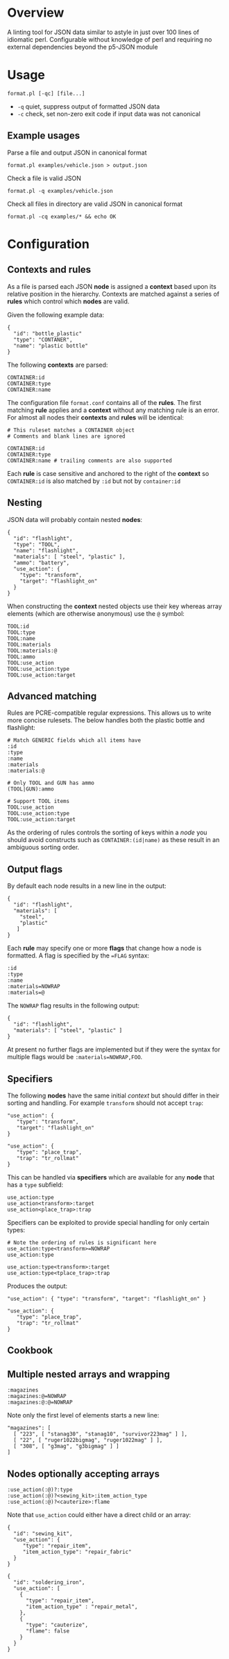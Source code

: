 # Overview

A linting tool for JSON data similar to astyle in just over 100 lines of
idiomatic perl. Configurable without knowledge of perl and requiring no
external dependencies beyond the p5-JSON module
    
# Usage

`format.pl [-qc] [file...]`

* `-q` quiet, suppress output of formatted JSON data
* `-c` check, set non-zero exit code if input data was not canonical

## Example usages

Parse a file and output JSON in canonical format

`format.pl examples/vehicle.json > output.json`

Check a file is valid JSON

`format.pl -q examples/vehicle.json`

Check all files in directory are valid JSON in canonical format

`format.pl -cq examples/* && echo OK`

# Configuration

## Contexts and rules

As a file is parsed each JSON **node** is assigned a **context** based upon its
relative position in the hierarchy. Contexts are matched against a series of
**rules** which control which **nodes** are valid.

Given the following example data:
```
{
  "id": "bottle_plastic"
  "type": "CONTANER",
  "name": "plastic bottle"
}
```

The following **contexts** are parsed:
```
CONTAINER:id
CONTAINER:type
CONTAINER:name
```

The configuration file `format.conf` contains all of the **rules**. The first
matching **rule** applies and a **context** without any matching rule is an
error. For almost all nodes their **contexts** and **rules** will be identical:

```
# This ruleset matches a CONTAINER object
# Comments and blank lines are ignored

CONTAINER:id
CONTAINER:type
CONTAINER:name # trailing comments are also supported
```

Each **rule** is case sensitive and anchored to the right of the **context** so
`CONTAINER:id` is also matched by `:id` but not by `container:id`

## Nesting

JSON data will probably contain nested **nodes**:
```
{
  "id": "flashlight",
  "type": "TOOL",
  "name": "flashlight",
  "materials": [ "steel", "plastic" ],
  "ammo": "battery",
  "use_action": {
    "type": "transform",
    "target": "flashlight_on"
  }
}
```

When constructing the **context** nested objects use their key whereas array
elements (which are otherwise anonymous) use the `@` symbol:
```
TOOL:id
TOOL:type
TOOL:name
TOOL:materials
TOOL:materials:@
TOOL:ammo
TOOL:use_action
TOOL:use_action:type
TOOL:use_action:target
```

## Advanced matching

Rules are PCRE-compatible regular expressions. This allows us to write more
concise rulesets. The below handles both the plastic bottle and flashlight:

```
# Match GENERIC fields which all items have
:id
:type
:name
:materials
:materials:@

# Only TOOL and GUN has ammo
(TOOL|GUN):ammo

# Support TOOL items
TOOL:use_action
TOOL:use_action:type
TOOL:use_action:target
```

As the ordering of rules controls the sorting of keys within a *node* you
should avoid constructs such as `CONTAINER:(id|name)` as these result in an
ambiguous sorting order.

## Output flags

By default each node results in a new line in the output:
```
{
  "id": "flashlight",
  "materials": [
    "steel",
    "plastic"
   ]
}
```

Each **rule** may specify one or more **flags** that change how a node is
formatted. A flag is specified by the `=FLAG` syntax:

```
:id
:type
:name
:materials=NOWRAP
:materials=@
```

The `NOWRAP` flag results in the following output:
```
{
  "id": "flashlight",
  "materials": [ "steel", "plastic" ]
}
```

At present no further flags are implemented but if they were the syntax for
multiple flags would be `:materials=NOWRAP,FOO`.

## Specifiers

The following **nodes** have the same initial *context* but should differ in
their sorting and handling. For example `transform` should not accept `trap`:

```
"use_action": {
   "type": "transform",
   "target": "flashlight_on"
}
```

```
"use_action": {
   "type": "place_trap",
   "trap": "tr_rollmat"
}
```

This can be handled via **specifiers** which are available for any **node** that
has a `type` subfield:

```
use_action:type
use_action<transform>:target
use_action<place_trap>:trap
```

Specifiers can be exploited to provide special handling for only certain types:

```
# Note the ordering of rules is significant here
use_action:type<transform>=NOWRAP
use_action:type

use_action:type<transform>:target
use_action:type<tplace_trap>:trap
```

Produces the output:
```
"use_action": { "type": "transform", "target": "flashlight_on" }

"use_action": {
   "type": "place_trap",
   "trap": "tr_rollmat"
}
```

## Cookbook

## Multiple nested arrays and wrapping

```
:magazines
:magazines:@=NOWRAP
:magazines:@:@=NOWRAP
```

Note only the first level of elements starts a new line:
```
"magazines": [
  [ "223", [ "stanag30", "stanag10", "survivor223mag" ] ],
  [ "22", [ "ruger1022bigmag", "ruger1022mag" ] ],
  [ "308", [ "g3mag", "g3bigmag" ] ]
]
```

## Nodes optionally accepting arrays

```
:use_action(:@)?:type
:use_action(:@)?<sewing_kit>:item_action_type
:use_action(:@)?<cauterize>:flame
```

Note that `use_action` could either have a direct child or an array:

```
{
  "id": "sewing_kit",
  "use_action": {
     "type": "repair_item",
     "item_action_type": "repair_fabric"
  }
}
```

```
{
  "id": "soldering_iron",
  "use_action": [
    {
      "type": "repair_item",
      "item_action_type" : "repair_metal",
    },
    {
      "type": "cauterize",
      "flame": false
    }
  }
}
```
